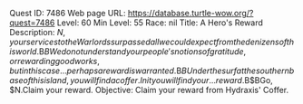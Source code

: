 Quest ID: 7486
Web page URL: https://database.turtle-wow.org/?quest=7486
Level: 60
Min Level: 55
Race: nil
Title: A Hero's Reward
Description: $N, your services to the Warlords surpassed all we could expect from the denizens of this world.$B$BWe do not understand your people's notions of gratitude, or rewarding good works, but in this case... perhaps a reward is warranted.$B$BUnder the surf at the southern base of this island, you will find a coffer.In it you will find your... reward.$B$BGo, $N.Claim your reward.
Objective: Claim your reward from Hydraxis' Coffer.
